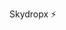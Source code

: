 Skydropx ⚡ 

<!---
SkydropxProcesamientos/SkydropxProcesamientos is a ✨ special ✨ repository because its `README.md` (this file) appears on your GitHub profile.
You can click the Preview link to take a look at your changes.
--->
